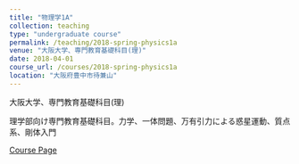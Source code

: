 ```yaml
---
title: "物理学1A"
collection: teaching
type: "undergraduate course"
permalink: /teaching/2018-spring-physics1a
venue: "大阪大学、専門教育基礎科目(理)"
date: 2018-04-01
course_url: /courses/2018-spring-physics1a
location: "大阪府豊中市待兼山"
---
```


大阪大学、専門教育基礎科目(理)

理学部向け専門教育基礎科目。力学、一体問題、万有引力による惑星運動、質点系、剛体入門


<a href='https://stsykw.github.io/courses/2018-spring-physics1a'>Course Page</a>
